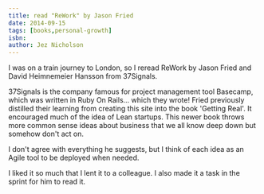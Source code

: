 ```yaml
---
title: read "ReWork" by Jason Fried
date: 2014-09-15
tags: [books,personal-growth]
isbn:
author: Jez Nicholson
---
```

​​​​I was on a train journey to London, so I reread ReWork by Jason Fried and ​David Heimnemeier Hansson from 37Signals.

37Signals is the company famous for project management tool Basecamp, which was written in Ruby On Rails... which they wrote! Fried previously distilled their learning from creating this site into the book 'Getting Real'. It encouraged much of the idea of Lean startups. This newer book throws more common sense ideas about business that we all know deep down but somehow don't act on.

I don't agree with everything he suggests, but I think of each idea as an Agile tool to be deployed when needed.​

I liked it so much that I lent it to a colleague. I also made it a task in the sprint for him to read it.
